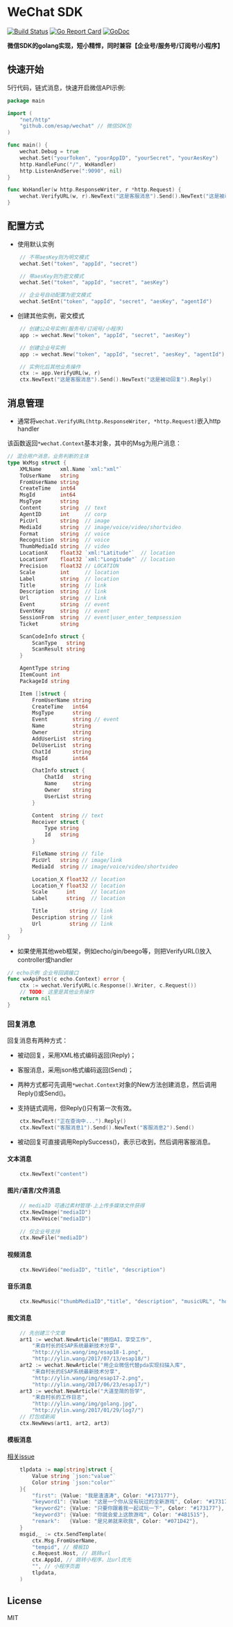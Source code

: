 # WeChat SDK
[![Build Status](https://travis-ci.org/esap/wechat.svg?branch=master)](https://travis-ci.org/esap/wechat)
[![Go Report Card](https://goreportcard.com/badge/github.com/esap/wechat)](https://goreportcard.com/report/github.com/esap/wechat)
[![GoDoc](http://godoc.org/github.com/esap/wechat?status.svg)](http://godoc.org/github.com/esap/wechat)

**微信SDK的golang实现，短小精悍，同时兼容【企业号/服务号/订阅号/小程序】**

## 快速开始

5行代码，链式消息，快速开启微信API示例:

```go
package main

import (
	"net/http"
	"github.com/esap/wechat" // 微信SDK包
)

func main() {
	wechat.Debug = true
	wechat.Set("yourToken", "yourAppID", "yourSecret", "yourAesKey")
	http.HandleFunc("/", WxHandler)
	http.ListenAndServe(":9090", nil)
}

func WxHandler(w http.ResponseWriter, r *http.Request) {
	wechat.VerifyURL(w, r).NewText("这是客服消息").Send().NewText("这是被动回复").Reply()
}

```
## 配置方式
* 使用默认实例
```go
	// 不带aesKey则为明文模式
	wechat.Set("token", "appId", "secret")

	// 带aesKey则为密文模式
	wechat.Set("token", "appId", "secret", "aesKey")

	// 企业号自动配置为密文模式
	wechat.SetEnt("token", "appId", "secret", "aesKey", "agentId")
```

* 创建其他实例，密文模式
```go
	// 创建公众号实例(服务号/订阅号/小程序)
	app := wechat.New("token", "appId", "secret", "aesKey")

	// 创建企业号实例
	app := wechat.New("token", "appId", "secret", "aesKey", "agentId")

	// 实例化后其他业务操作
	ctx := app.VerifyURL(w, r)
	ctx.NewText("这是客服消息").Send().NewText("这是被动回复").Reply()
```

## 消息管理

* 通常将`wechat.VerifyURL(http.ResponseWriter, *http.Request)`嵌入http handler

该函数返回`*wechat.Context`基本对象，其中的Msg为用户消息：

```go
// 混合用户消息，业务判断的主体
type WxMsg struct {
	XMLName      xml.Name `xml:"xml"`
	ToUserName   string
	FromUserName string
	CreateTime   int64
	MsgId        int64
	MsgType      string
	Content      string  // text
	AgentID      int     // corp
	PicUrl       string  // image
	MediaId      string  // image/voice/video/shortvideo
	Format       string  // voice
	Recognition  string  // voice
	ThumbMediaId string  // video
	LocationX    float32 `xml:"Latitude"`  // location
	LocationY    float32 `xml:"Longitude"` // location
	Precision    float32 // LOCATION
	Scale        int     // location
	Label        string  // location
	Title        string  // link
	Description  string  // link
	Url          string  // link
	Event        string  // event
	EventKey     string  // event
	SessionFrom  string  // event|user_enter_tempsession
	Ticket       string

	ScanCodeInfo struct {
		ScanType   string
		ScanResult string
	}

	AgentType string
	ItemCount int
	PackageId string

	Item []struct {
		FromUserName string
		CreateTime   int64
		MsgType      string
		Event        string // event
		Name         string
		Owner        string
		AddUserList  string
		DelUserList  string
		ChatId       string
		MsgId        int64

		ChatInfo struct {
			ChatId   string
			Name     string
			Owner    string
			UserList string
		}

		Content  string // text
		Receiver struct {
			Type string
			Id   string
		}

		FileName string // file
		PicUrl   string // image/link
		MediaId  string // image/voice/video/shortvideo

		Location_X float32 // location
		Location_Y float32 // location
		Scale      int     // location
		Label      string  // location

		Title       string // link
		Description string // link
		Url         string // link
	}
}

```

* 如果使用其他web框架，例如echo/gin/beego等，则把VerifyURL()放入controller或handler

```go
// echo示例 企业号回调接口
func wxApiPost(c echo.Context) error {
	ctx := wechat.VerifyURL(c.Response().Writer, c.Request())
	// TODO: 这里是其他业务操作
	return nil
}
```
### 回复消息

回复消息有两种方式：

* 被动回复，采用XML格式编码返回(Reply)；

* 客服消息，采用json格式编码返回(Send)；

* 两种方式都可先调用`*wechat.Context`对象的New方法创建消息，然后调用Reply()或Send()。

* 支持链式调用，但Reply()只有第一次有效。

```go
	ctx.NewText("正在查询中...").Reply()
	ctx.NewText("客服消息1").Send().NewText("客服消息2").Send()
```

* 被动回复可直接调用ReplySuccess()，表示已收到，然后调用客服消息。

####  文本消息

```go
	ctx.NewText("content")
```

####  图片/语言/文件消息

```go
	// mediaID 可通过素材管理-上上传多媒体文件获得
	ctx.NewImage("mediaID")
	ctx.NewVoice("mediaID")
	
	// 仅企业号支持
	ctx.NewFile("mediaID")
```

####  视频消息

```go
	ctx.NewVideo("mediaID", "title", "description")
```

####  音乐消息

```go
	ctx.NewMusic("thumbMediaID","title", "description", "musicURL", "hqMusicURL")
```

####  图文消息

```go
	// 先创建三个文章
	art1 := wechat.NewArticle("拥抱AI，享受工作",
		"来自村长的ESAP系统最新技术分享",
		"http://ylin.wang/img/esap18-1.png",
		"http://ylin.wang/2017/07/13/esap18/")
	art2 := wechat.NewArticle("用企业微信代替pda实现扫描入库",
		"来自村长的ESAP系统最新技术分享",
		"http://ylin.wang/img/esap17-2.png",
		"http://ylin.wang/2017/06/23/esap17/")
	art3 := wechat.NewArticle("大道至简的哲学",
		"来自村长的工作日志",
		"http://ylin.wang/img/golang.jpg",
		"http://ylin.wang/2017/01/29/log7/")
	// 打包成新闻
	ctx.NewNews(art1, art2, art3)
```

####  模板消息

[相关issue](https://github.com/esap/wechat/issues/20#issue-451068915)

```go
	tlpdata := map[string]struct {
		Value string `json:"value"`
		Color string `json:"color"`
	}{
		"first": {Value: "我是渣渣涛", Color: "#173177"},
		"keyword1": {Value: "这是一个你从没有玩过的全新游戏", Color: "#173177"},
		"keyword2": {Value: "只要你跟着我一起试玩一下", Color: "#173177"},
		"keyword3": {Value: "你就会爱上这款游戏", Color: "#4B1515"},
		"remark":   {Value: "是兄弟就来砍我", Color: "#071D42"},
	}
	msgid,_ := ctx.SendTemplate(
		ctx.Msg.FromUserName,
		"tempid", // 模板ID
		c.Request.Host, // 跳转url
		ctx.AppId, // 跳转小程序，比url优先
		"", // 小程序页面
		tlpdata,
	)
```

## License

MIT
